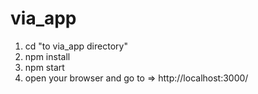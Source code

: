 # via_app
1) cd "to via_app directory"
2) npm install
3) npm start
4) open your browser and go to => http://localhost:3000/
